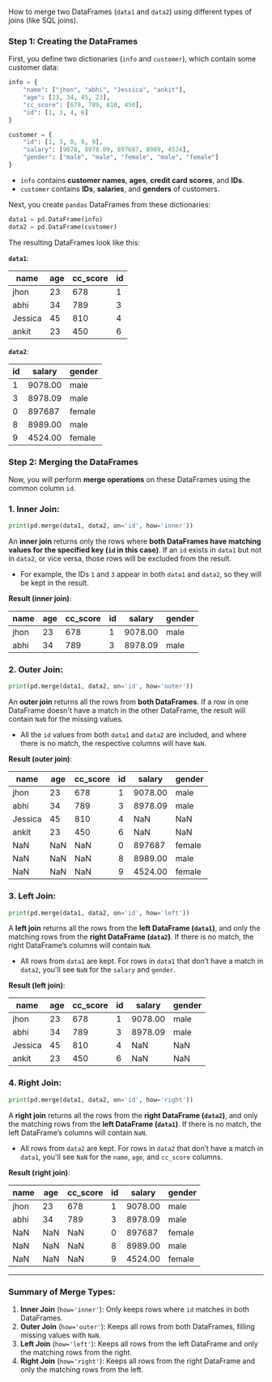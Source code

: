 How to merge two DataFrames (`data1` and `data2`) using different types of joins (like SQL joins).

### Step 1: Creating the DataFrames

First, you define two dictionaries (`info` and `customer`), which contain some customer data:

```python
info = {
    "name": ["jhon", "abhi", "Jessica", "ankit"],
    "age": [23, 34, 45, 23],
    "cc_score": [678, 789, 810, 450],
    "id": [1, 3, 4, 6]
}

customer = {
    "id": [1, 3, 0, 8, 9],
    "salary": [9078, 8978.09, 897687, 8989, 4524],
    "gender": ["male", "male", "female", "male", "female"]
}
```

- `info` contains **customer names**, **ages**, **credit card scores**, and **IDs**.
- `customer` contains **IDs**, **salaries**, and **genders** of customers.

Next, you create `pandas` DataFrames from these dictionaries:

```python
data1 = pd.DataFrame(info)
data2 = pd.DataFrame(customer)
```

The resulting DataFrames look like this:

**`data1`**:

| name    | age | cc_score | id |
|---------|-----|----------|----|
| jhon    | 23  | 678      | 1  |
| abhi    | 34  | 789      | 3  |
| Jessica | 45  | 810      | 4  |
| ankit   | 23  | 450      | 6  |

**`data2`**:

| id | salary   | gender |
|----|----------|--------|
| 1  | 9078.00  | male   |
| 3  | 8978.09  | male   |
| 0  | 897687   | female |
| 8  | 8989.00  | male   |
| 9  | 4524.00  | female |

### Step 2: Merging the DataFrames

Now, you will perform **merge operations** on these DataFrames using the common column `id`.

### 1. **Inner Join**:

```python
print(pd.merge(data1, data2, on='id', how='inner'))
```

An **inner join** returns only the rows where **both DataFrames have matching values for the specified key (`id` in this case)**. If an `id` exists in `data1` but not in `data2`, or vice versa, those rows will be excluded from the result.

- For example, the IDs `1` and `3` appear in both `data1` and `data2`, so they will be kept in the result.

**Result (inner join)**:

| name    | age | cc_score | id | salary   | gender |
|---------|-----|----------|----|----------|--------|
| jhon    | 23  | 678      | 1  | 9078.00  | male   |
| abhi    | 34  | 789      | 3  | 8978.09  | male   |

### 2. **Outer Join**:

```python
print(pd.merge(data1, data2, on='id', how='outer'))
```

An **outer join** returns all the rows from **both DataFrames**. If a row in one DataFrame doesn't have a match in the other DataFrame, the result will contain `NaN` for the missing values.

- All the `id` values from both `data1` and `data2` are included, and where there is no match, the respective columns will have `NaN`.

**Result (outer join)**:

| name    | age  | cc_score | id | salary   | gender |
|---------|------|----------|----|----------|--------|
| jhon    | 23   | 678      | 1  | 9078.00  | male   |
| abhi    | 34   | 789      | 3  | 8978.09  | male   |
| Jessica | 45   | 810      | 4  | NaN      | NaN    |
| ankit   | 23   | 450      | 6  | NaN      | NaN    |
| NaN     | NaN  | NaN      | 0  | 897687   | female |
| NaN     | NaN  | NaN      | 8  | 8989.00  | male   |
| NaN     | NaN  | NaN      | 9  | 4524.00  | female |

### 3. **Left Join**:

```python
print(pd.merge(data1, data2, on='id', how='left'))
```

A **left join** returns all the rows from the **left DataFrame (`data1`)**, and only the matching rows from the **right DataFrame (`data2`)**. If there is no match, the right DataFrame’s columns will contain `NaN`.

- All rows from `data1` are kept. For rows in `data1` that don’t have a match in `data2`, you'll see `NaN` for the `salary` and `gender`.

**Result (left join)**:

| name    | age | cc_score | id | salary  | gender |
|---------|-----|----------|----|---------|--------|
| jhon    | 23  | 678      | 1  | 9078.00 | male   |
| abhi    | 34  | 789      | 3  | 8978.09 | male   |
| Jessica | 45  | 810      | 4  | NaN     | NaN    |
| ankit   | 23  | 450      | 6  | NaN     | NaN    |

### 4. **Right Join**:

```python
print(pd.merge(data1, data2, on='id', how='right'))
```

A **right join** returns all the rows from the **right DataFrame (`data2`)**, and only the matching rows from the **left DataFrame (`data1`)**. If there is no match, the left DataFrame’s columns will contain `NaN`.

- All rows from `data2` are kept. For rows in `data2` that don’t have a match in `data1`, you'll see `NaN` for the `name`, `age`, and `cc_score` columns.

**Result (right join)**:

| name    | age  | cc_score | id | salary  | gender |
|---------|------|----------|----|---------|--------|
| jhon    | 23   | 678      | 1  | 9078.00 | male   |
| abhi    | 34   | 789      | 3  | 8978.09 | male   |
| NaN     | NaN  | NaN      | 0  | 897687  | female |
| NaN     | NaN  | NaN      | 8  | 8989.00 | male   |
| NaN     | NaN  | NaN      | 9  | 4524.00 | female |

---

### Summary of Merge Types:

1. **Inner Join** (`how='inner'`): Only keeps rows where `id` matches in both DataFrames.
2. **Outer Join** (`how='outer'`): Keeps all rows from both DataFrames, filling missing values with `NaN`.
3. **Left Join** (`how='left'`): Keeps all rows from the left DataFrame and only the matching rows from the right.
4. **Right Join** (`how='right'`): Keeps all rows from the right DataFrame and only the matching rows from the left.